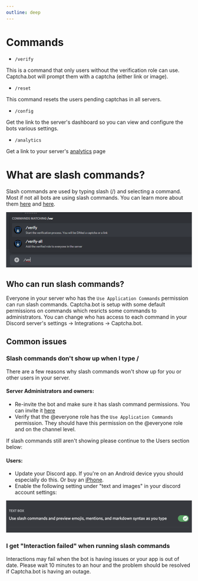 ```yaml
---
outline: deep
---
```


# Commands

- `/verify`

This is a command that only users without the verification role can use. Captcha.bot will prompt them with a captcha (either link or image).

- `/reset`

This command resets the users pending captchas in all servers.

- `/config`

Get the link to the server's dashboard so you can view and configure the bots various settings.

- `/analytics`

Get a link to your server's [analytics](../logging/server-analytics.md) page


# What are slash commands?

Slash commands are used by typing slash (/) and selecting a command. Most if not all bots are using slash commands. You can learn more about them [here](https://blog.discord.com/slash-commands-are-here-8db0a385d9e6) and [here](https://support.discord.com/hc/en-us/articles/1500000368501-Slash-Commands-FAQ).

![Slash commands](../images/reference/slash-commands.png)

## Who can run slash commands?

Everyone in your server who has the `Use Application Commands` permission can run slash commands. Captcha.bot is setup with some default permissions on commands which resricts some commands to administrators. You can change who has access to each command in your Discord server's settings -> Integrations -> Captcha.bot.

## Common issues

### Slash commands don't show up when I type /

There are a few reasons why slash commands won't show up for you or other users in your server. 

#### Server Administrators and owners:

- Re-invite the bot and make sure it has slash command permissions. You can invite it [here](https://captcha.bot/invite)
- Verify that the @everyone role has the `Use Application Commands` permission. They should have this permission on the @everyone role and on the channel level. 
 
If slash commands still aren't showing please continue to the Users section below:

#### Users:

- Update your Discord app. If you're on an Android device yyou should especially do this. Or buy an [iPhone](https://apple.com).
- Enable the following setting under "text and images" in your discord account settings:

![Slash command troubleshooting](../images//reference/slash-command-troubleshooting.png)

### I get "Interaction failed" when running slash commands

Interactions may fail when the bot is having issues or your app is out of date. Please wait 10 minutes to an hour and the problem should be resolved if Captcha.bot is having an outage. 